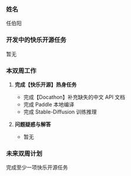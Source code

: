 ### 姓名

任伯阳

### 开发中的快乐开源任务

暂无

### 本双周工作

1. **完成【快乐开源】热身任务**

   - 完成【Docathon】补充缺失的中文 API 文档
   - 完成 Paddle 本地编译
   - 完成 Stable-Diffusion 训练推理


3. **问题疑惑与解答**

   - 暂无

### 未来双周计划
   完成至少一项快乐开源任务
